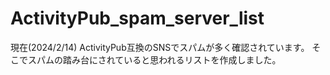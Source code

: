 # ActivityPub_spam_server_list
現在(2024/2/14) ActivityPub互換のSNSでスパムが多く確認されています。
そこでスパムの踏み台にされていると思われるリストを作成しました。
